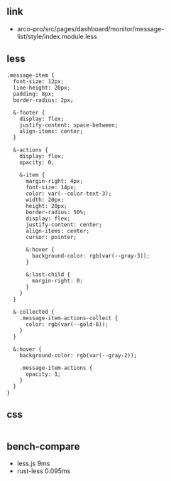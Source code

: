 
## link

* arco-pro/src/pages/dashboard/monitor/message-list/style/index.module.less

## less

```less
.message-item {
  font-size: 12px;
  line-height: 20px;
  padding: 8px;
  border-radius: 2px;

  &-footer {
    display: flex;
    justify-content: space-between;
    align-items: center;
  }

  &-actions {
    display: flex;
    opacity: 0;

    &-item {
      margin-right: 4px;
      font-size: 14px;
      color: var(--color-text-3);
      width: 20px;
      height: 20px;
      border-radius: 50%;
      display: flex;
      justify-content: center;
      align-items: center;
      cursor: pointer;

      &:hover {
        background-color: rgb(var(--gray-3));
      }

      &:last-child {
        margin-right: 0;
      }
    }
  }

  &-collected {
    .message-item-actions-collect {
      color: rgb(var(--gold-6));
    }
  }

  &:hover {
    background-color: rgb(var(--gray-2));

    .message-item-actions {
      opacity: 1;
    }
  }
}
```



## css

```css

```

## bench-compare

* less.js 9ms
* rust-less 0.095ms